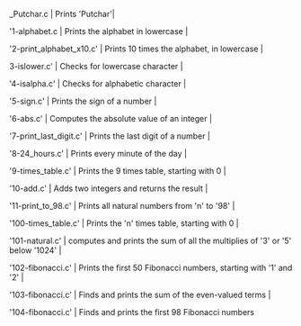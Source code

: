 _Putchar.c | Prints 'Putchar'|
		
'1-alphabet.c | Prints the alphabet in lowercase |
		
'2-print_alphabet_x10.c' | Prints 10 times the alphabet, in lowercase |
		
3-islower.c' | Checks for lowercase character |
		
'4-isalpha.c' | Checks for alphabetic character |
		
'5-sign.c' | Prints the sign of a number |
		
'6-abs.c' | Computes the absolute value of an integer |
		
'7-print_last_digit.c' | Prints the last digit of a number |
		
'8-24_hours.c' | Prints every minute of the day |
		
'9-times_table.c' | Prints the 9 times table, starting with 0 |
		
'10-add.c' | Adds two integers and returns the result |
		
'11-print_to_98.c' | Prints all natural numbers from 'n' to '98' |
		
'100-times_table.c' | Prints the 'n' times table, starting with 0 |
		
'101-natural.c' | computes and prints the sum of all the multiplies of '3' or '5' below '1024' |
		
'102-fibonacci.c' | Prints the first 50 Fibonacci numbers, starting with '1' and '2' |
		
'103-fibonacci.c' | Finds and prints the sum of the even-valued terms |
		
'104-fibonacci.c' | Finds and prints the first 98 Fibonacci numbers 
